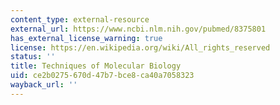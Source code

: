 ```yaml
---
content_type: external-resource
external_url: https://www.ncbi.nlm.nih.gov/pubmed/8375801
has_external_license_warning: true
license: https://en.wikipedia.org/wiki/All_rights_reserved
status: ''
title: Techniques of Molecular Biology
uid: ce2b0275-670d-47b7-bce8-ca40a7058323
wayback_url: ''
---
```

